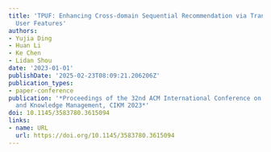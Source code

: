 ```yaml
---
title: 'TPUF: Enhancing Cross-domain Sequential Recommendation via Transferring Pre-trained
  User Features'
authors:
- Yujia Ding
- Huan Li
- Ke Chen
- Lidan Shou
date: '2023-01-01'
publishDate: '2025-02-23T08:09:21.206206Z'
publication_types:
- paper-conference
publication: '*Proceedings of the 32nd ACM International Conference on Information
  and Knowledge Management, CIKM 2023*'
doi: 10.1145/3583780.3615094
links:
- name: URL
  url: https://doi.org/10.1145/3583780.3615094
---
```

